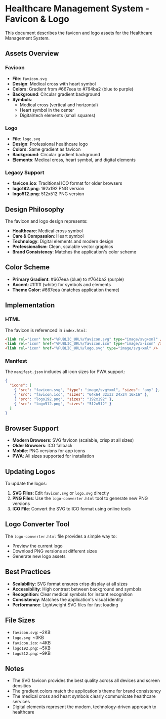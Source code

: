 # Healthcare Management System - Favicon & Logo

This document describes the favicon and logo assets for the Healthcare Management System.

## Assets Overview

### Favicon
- **File**: `favicon.svg`
- **Design**: Medical cross with heart symbol
- **Colors**: Gradient from #667eea to #764ba2 (blue to purple)
- **Background**: Circular gradient background
- **Symbols**: 
  - Medical cross (vertical and horizontal)
  - Heart symbol in the center
  - Digital/tech elements (small squares)

### Logo
- **File**: `logo.svg`
- **Design**: Professional healthcare logo
- **Colors**: Same gradient as favicon
- **Background**: Circular gradient background
- **Elements**: Medical cross, heart symbol, and digital elements

### Legacy Support
- **favicon.ico**: Traditional ICO format for older browsers
- **logo192.png**: 192x192 PNG version
- **logo512.png**: 512x512 PNG version

## Design Philosophy

The favicon and logo design represents:
- **Healthcare**: Medical cross symbol
- **Care & Compassion**: Heart symbol
- **Technology**: Digital elements and modern design
- **Professionalism**: Clean, scalable vector graphics
- **Brand Consistency**: Matches the application's color scheme

## Color Scheme

- **Primary Gradient**: #667eea (blue) to #764ba2 (purple)
- **Accent**: #ffffff (white) for symbols and elements
- **Theme Color**: #667eea (matches application theme)

## Implementation

### HTML
The favicon is referenced in `index.html`:
```html
<link rel="icon" href="%PUBLIC_URL%/favicon.svg" type="image/svg+xml" />
<link rel="icon" href="%PUBLIC_URL%/favicon.ico" type="image/x-icon" />
<link rel="icon" href="%PUBLIC_URL%/logo.svg" type="image/svg+xml" />
```

### Manifest
The `manifest.json` includes all icon sizes for PWA support:
```json
{
  "icons": [
    { "src": "favicon.svg", "type": "image/svg+xml", "sizes": "any" },
    { "src": "favicon.ico", "sizes": "64x64 32x32 24x24 16x16" },
    { "src": "logo192.png", "sizes": "192x192" },
    { "src": "logo512.png", "sizes": "512x512" }
  ]
}
```

## Browser Support

- **Modern Browsers**: SVG favicon (scalable, crisp at all sizes)
- **Older Browsers**: ICO fallback
- **Mobile**: PNG versions for app icons
- **PWA**: All sizes supported for installation

## Updating Logos

To update the logos:

1. **SVG Files**: Edit `favicon.svg` or `logo.svg` directly
2. **PNG Files**: Use the `logo-converter.html` tool to generate new PNG versions
3. **ICO File**: Convert the SVG to ICO format using online tools

## Logo Converter Tool

The `logo-converter.html` file provides a simple way to:
- Preview the current logo
- Download PNG versions at different sizes
- Generate new logo assets

## Best Practices

- **Scalability**: SVG format ensures crisp display at all sizes
- **Accessibility**: High contrast between background and symbols
- **Recognition**: Clear medical symbols for instant recognition
- **Consistency**: Matches the application's visual identity
- **Performance**: Lightweight SVG files for fast loading

## File Sizes

- `favicon.svg`: ~2KB
- `logo.svg`: ~3KB
- `favicon.ico`: ~4KB
- `logo192.png`: ~5KB
- `logo512.png`: ~9KB

## Notes

- The SVG favicon provides the best quality across all devices and screen densities
- The gradient colors match the application's theme for brand consistency
- The medical cross and heart symbols clearly communicate healthcare services
- Digital elements represent the modern, technology-driven approach to healthcare 